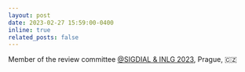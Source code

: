 ```yaml
---
layout: post
date: 2023-02-27 15:59:00-0400
inline: true
related_posts: false
---
```


Member of the review committee <a href="https://2023.sigdial.org/"> @SIGDIAL & INLG 2023</a>, Prague, 🇨🇿